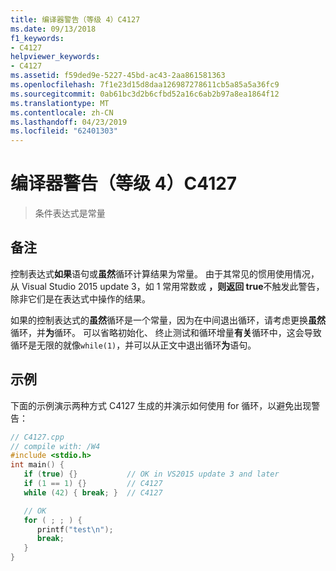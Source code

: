 ```yaml
---
title: 编译器警告（等级 4）C4127
ms.date: 09/13/2018
f1_keywords:
- C4127
helpviewer_keywords:
- C4127
ms.assetid: f59ded9e-5227-45bd-ac43-2aa861581363
ms.openlocfilehash: 7f1e23d15d8daa126987278611cb5a85a5a36fc9
ms.sourcegitcommit: 0ab61bc3d2b6cfbd52a16c6ab2b97a8ea1864f12
ms.translationtype: MT
ms.contentlocale: zh-CN
ms.lasthandoff: 04/23/2019
ms.locfileid: "62401303"
---
```

# <a name="compiler-warning-level-4-c4127"></a>编译器警告（等级 4）C4127

> 条件表达式是常量

## <a name="remarks"></a>备注

控制表达式**如果**语句或**虽然**循环计算结果为常量。 由于其常见的惯用使用情况，从 Visual Studio 2015 update 3，如 1 常用常数或 **，则返回 true**不触发此警告，除非它们是在表达式中操作的结果。

如果的控制表达式的**虽然**循环是一个常量，因为在中间退出循环，请考虑更换**虽然**循环，并**为**循环。 可以省略初始化、 终止测试和循环增量**有关**循环中，这会导致循环是无限的就像`while(1)`，并可以从正文中退出循环**为**语句。

## <a name="example"></a>示例

下面的示例演示两种方式 C4127 生成的并演示如何使用 for 循环，以避免出现警告：

```cpp
// C4127.cpp
// compile with: /W4
#include <stdio.h>
int main() {
   if (true) {}           // OK in VS2015 update 3 and later
   if (1 == 1) {}         // C4127
   while (42) { break; }  // C4127

   // OK
   for ( ; ; ) {
      printf("test\n");
      break;
   }
}
```
